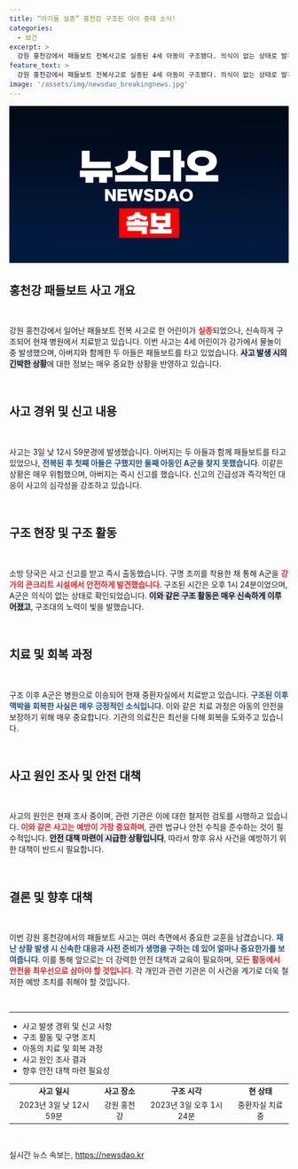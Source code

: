```yaml
---
title: “아기들 실종” 홍천강 구조된 아이 중태 소식!
categories:
  - 보건
excerpt: >
  강원 홍천강에서 패들보트 전복사고로 실종된 4세 아동이 구조됐다. 의식이 없는 상태로 발견됐지만, 현재 맥박을 회복하며 회복 중이다. 사고 경과와 원인 조사에 관심이 집중되고 있다.
feature_text: >
  강원 홍천강에서 패들보트 전복사고로 실종된 4세 아동이 구조됐다. 의식이 없는 상태로 발견됐지만, 현재 맥박을 회복하며 회복 중이다. 사고 경과와 원인 조사에 관심이 집중되고 있다.
image: '/assets/img/newsdao_breakingnews.jpg'
---
```


<p><img src="/assets/img/newsdao_breakingnews.jpg" alt="cryptoinkorea 속보" /></p>

<h2 data-ke-size="size26">홍천강 패들보트 사고 개요</h2>

<p data-ke-size="size16">&nbsp;</p>

<p>강원 홍천강에서 일어난 패들보트 전복 사고로 한 어린이가 <b><span style="color: #ee2323;">실종</span></b>되었으나, 신속하게 구조되어 현재 병원에서 치료받고 있습니다. 이번 사고는 4세 어린이가 강가에서 물놀이 중 발생했으며, 아버지와 함께한 두 아들은 패들보트를 타고 있었습니다. <b><span style="background-color: #21538527;">사고 발생 시의 긴박한 상황</span></b>에 대한 정보는 매우 중요한 상황을 반영하고 있습니다.</p>

<p data-ke-size="size16">&nbsp;</p>

<h2 data-ke-size="size26">사고 경위 및 신고 내용</h2>

<p data-ke-size="size16">&nbsp;</p>

<p>사고는 3일 낮 12시 59분경에 발생했습니다. 아버지는 두 아들과 함께 패들보트를 타고 있었으나, <b><span style="color: #1a5490;">전복된 후 첫째 아들은 구했지만 둘째 아동인 A군을 찾지 못했습니다</span></b>. 이같은 상황은 매우 위험했으며, 아버지는 즉시 신고를 했습니다. 신고의 긴급성과 즉각적인 대응이 사고의 심각성을 강조하고 있습니다. </p>

<p data-ke-size="size16">&nbsp;</p>

<h2 data-ke-size="size26">구조 현장 및 구조 활동</h2>

<p data-ke-size="size16">&nbsp;</p>

<p>소방 당국은 사고 신고를 받고 즉시 출동했습니다. 구명 조끼를 착용한 채 통해 A군을 <b><span style="color: #ee2323;">강가의 콘크리트 시설에서 안전하게 발견했습니다</span></b>. 구조된 시간은 오후 1시 24분이었으며, A군은 의식이 없는 상태로 확인되었습니다. <b><span style="background-color: #21538527;">이와 같은 구조 활동은 매우 신속하게 이루어졌고</span></b>, 구조대의 노력이 빛을 발했습니다.</p>

<p data-ke-size="size16">&nbsp;</p>

<h2 data-ke-size="size26">치료 및 회복 과정</h2>

<p data-ke-size="size16">&nbsp;</p>

<p>구조 이후 A군은 병원으로 이송되어 현재 중환자실에서 치료받고 있습니다. <b><span style="color: #1a5490;">구조된 이후 맥박을 회복한 사실은 매우 긍정적인 소식입니다</span></b>. 이와 같은 치료 과정은 아동의 안전을 보장하기 위해 매우 중요합니다. 기관의 의료진은 최선을 다해 회복을 도와주고 있습니다.</p>

<p data-ke-size="size16">&nbsp;</p>

<h2 data-ke-size="size26">사고 원인 조사 및 안전 대책</h2>

<p data-ke-size="size16">&nbsp;</p>

<p>사고의 원인은 현재 조사 중이며, 관련 기관은 이에 대한 철저한 검토를 시행하고 있습니다. <b><span style="color: #ee2323;">이와 같은 사고는 예방이 가장 중요하며</span></b>, 관련 법규나 안전 수칙을 준수하는 것이 필수적입니다. <b><span style="background-color: #21538527;">안전 대책 마련이 시급한 상황입니다</span></b>, 따라서 향후 유사 사건을 예방하기 위한 대책이 반드시 필요합니다.</p>

<p data-ke-size="size16">&nbsp;</p>

<h2 data-ke-size="size26">결론 및 향후 대책</h2>

<p data-ke-size="size16">&nbsp;</p>

<p>이번 강원 홍천강에서의 패들보트 사고는 여러 측면에서 중요한 교훈을 남겼습니다. <b><span style="color: #1a5490;">재난 상황 발생 시 신속한 대응과 사전 준비가 생명을 구하는 데 있어 얼마나 중요한가를 보여줍니다</span></b>. 이를 통해 앞으로는 더 강력한 안전 대책과 교육이 필요하며, <b><span style="color: #ee2323;">모든 활동에서 안전을 최우선으로 삼아야 할 것입니다</span></b>. 각 개인과 관련 기관은 이 사건을 계기로 더욱 철저한 예방 조치를 취해야 할 것입니다. </p>

<p data-ke-size="size16">&nbsp;</p>

<hr/>

<ul>
    <li>사고 발생 경위 및 신고 사항</li>
    <li>구조 활동 및 구명 조치</li>
    <li>아동의 치료 및 회복 과정</li>
    <li>사고 원인 조사 결과</li>
    <li>향후 안전 대책 마련 필요성</li>
</ul>

<table>
    <tr>
        <td style="text-align: center; height: 17px;"><b>사고 일시</b></td>
        <td style="text-align: center; height: 17px;"><b>사고 장소</b></td>
        <td style="text-align: center; height: 17px;"><b>구조 시각</b></td>
        <td style="text-align: center; height: 17px;"><b>현 상태</b></td>
    </tr>
    <tr>
        <td style="text-align: center; height: 17px;">2023년 3일 낮 12시 59분</td>
        <td style="text-align: center; height: 17px;">강원 홍천강</td>
        <td style="text-align: center; height: 17px;">2023년 3일 오후 1시 24분</td>
        <td style="text-align: center; height: 17px;">중환자실 치료 중</td>
    </tr>
</table>

<p data-ke-size="size16">&nbsp;</p>
실시간 뉴스 속보는, <a href="https://newsdao.kr" rel="dofollow">https://newsdao.kr</a>


